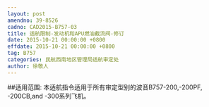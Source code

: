 ```yaml
---
layout: post
amendno: 39-8526
cadno: CAD2015-B757-03
title: 适航限制-发动机和APU燃油截流阀-修订
date: 2015-10-21 00:00:00 +0800
effdate: 2015-10-21 00:00:00 +0800
tag: B757
categories: 民航西南地区管理局适航审定处
author: 徐敬人
---
```


##适用范围:
本适航指令适用于所有审定型别的波音B757-200,-200PF, -200CB,and -300系列飞机。

